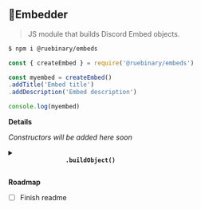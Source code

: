 ## 📝Embedder

> JS module that builds Discord Embed objects.

```diff
$ npm i @ruebinary/embeds
```

```js
const { createEmbed } = require('@ruebinary/embeds')

const myembed = createEmbed()
.addTitle('Embed title')
.addDescription('Embed description')

console.log(myembed)
```
**Details**

*Constructors will be added here soon*

<details>
    <summary>
        <b>
            <code>
                .buildObject()
            </code>
        </b>
    </summary>
    Wraps the instance of the embed in a new object's "embeds" array, thus making it ready for POST.

    const myembed = createEmbed()
    .addTitle('Embed title')
    .buildObject()
    console.log(myembed)
    
    //output:
    {embeds: [{title: 'Embed Title'}]}
</details>

**Roadmap**

- [ ] Finish readme